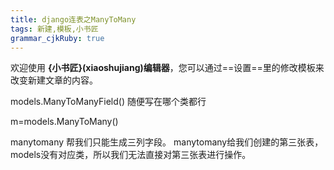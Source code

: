```yaml
---
title: django连表之ManyToMany
tags: 新建,模板,小书匠
grammar_cjkRuby: true
---
```



欢迎使用 **{小书匠}(xiaoshujiang)编辑器**，您可以通过==设置==里的修改模板来改变新建文章的内容。



models.ManyToManyField()  随便写在哪个类都行

m=models.ManyToMany()

manytomany 帮我们只能生成三列字段。
manytomany给我们创建的第三张表，models没有对应类，所以我们无法直接对第三张表进行操作。